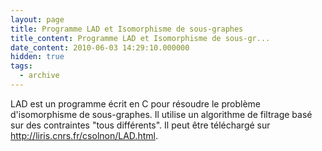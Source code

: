 ```yaml
---
layout: page
title: Programme LAD et Isomorphisme de sous-graphes
title_content: Programme LAD et Isomorphisme de sous-gr...
date_content: 2010-06-03 14:29:10.000000
hidden: true
tags:
  - archive
---
```

LAD est un programme écrit en C pour résoudre le problème d'isomorphisme de
sous-graphes. Il utilise un algorithme de filtrage basé sur des contraintes
"tous différents". Il peut être téléchargé sur
<http://liris.cnrs.fr/csolnon/LAD.html>.

